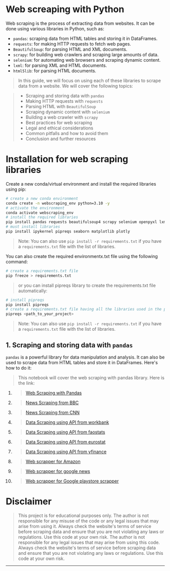 # Web screaping with Python

Web scraping is the process of extracting data from websites. It can be done using various libraries in Python, such as:
- `pandas`: scraping data from HTML tables and storing it in DataFrames.
- `requests`: for making HTTP requests to fetch web pages.
- `BeautifulSoup`: for parsing HTML and XML documents.
- `scrapy`: for building web crawlers and scraping large amounts of data.
- `selenium`: for automating web browsers and scraping dynamic content.
- `lxml`: for parsing XML and HTML documents.
- `html5lib`: for parsing HTML documents.

> In this guide, we will focus on using each of these libraries to scrape data from a website. We will cover the following topics:

> - Scraping and storing data with `pandas`
> - Making HTTP requests with `requests`
> - Parsing HTML with `BeautifulSoup`
> - Scraping dynamic content with `selenium`
> - Building a web crawler with `scrapy`
> - Best practices for web scraping
> - Legal and ethical considerations
> - Common pitfalls and how to avoid them
> - Conclusion and further resources

# Installation for web scraping libraries

Create a new conda/virtual environment and install the required libraries using pip:

```bash
# create a new conda environment
conda create -n webscraping_env python=3.10 -y
# activate the environment
conda activate webscraping_env
# install the required libraries
pip install pandas requests beautifulsoup4 scrapy selenium openpyxl lxml html5lib 
# must install libraries 
pip install ipykernel pipreqs seaborn matplotlib plotly
```
> Note: You can also use `pip install -r requirements.txt` if you have a `requirements.txt` file with the list of libraries.

You can also create the required environmentx.txt file using the following command:

```bash
# create a requirements.txt file
pip freeze > requirements.txt
```
> or you can install pipreqs library to create the requirements.txt file automatically:

```bash
# install pipreqs
pip install pipreqs
# create a requirements.txt file having all the libraries used in the project scanning all the files in the project
pipreqs <path_to_your_project>
```
> Note: You can also use `pip install -r requirements.txt` if you have a `requirements.txt` file with the list of libraries.

## 1. Scraping and storing data with `pandas`
`pandas` is a powerful library for data manipulation and analysis. It can also be used to scrape data from HTML tables and store it in DataFrames. Here's how to do it:

> This notebook will cover the web scraping with pandas library. Here is the link: 

1. > [Web Scraping with Pandas](./01_pandas/01_pandas_webscraping.ipynb) 
2. > [News Scraping from BBC](./02_news_scraping/01_bbc.ipynb)
3. > [News Scraping from CNN](./02_news_scraping/02_cnn.ipynb)
4. > [Data Scraping using API from workbank](./03_APIs/01_wbdata.ipynb)
5. > [Data Scraping using API from faostats](./03_APIs/02_faostat.ipynb)
6. > [Data Scraping using API from eurostat](./03_APIs/03_eurostat.ipynb)
7. > [Data Scraping using API from yfinance](./03_APIs/04_yfinance.ipynb)
8. > [Web scrapper for Amazon](./04_amazon_scraper/README.md)
9. > [Web scrapper for google news](./05_google_news_scraper/README.md)
10. > [Web scrapper for Google playstore scrapper](./06_google_play_scraper/README.md)


# Disclaimer
> This project is for educational purposes only. The author is not responsible for any misuse of the code or any legal issues that may arise from using it. Always check the website's terms of service before scraping data and ensure that you are not violating any laws or regulations. Use this code at your own risk.
> The author is not responsible for any legal issues that may arise from using this code. Always check the website's terms of service before scraping data and ensure that you are not violating any laws or regulations. Use this code at your own risk.


---